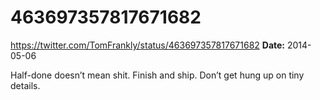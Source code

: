 # 463697357817671682
https://twitter.com/TomFrankly/status/463697357817671682
**Date:** 2014-05-06

Half-done doesn’t mean shit. Finish and ship. Don’t get hung up on tiny details.
